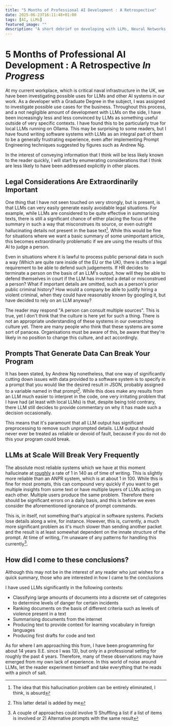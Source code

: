 ```yaml
---
title: "5 Months of Professional AI Development : A Retrospective"
date: 2025-06-23T16:11:48+01:00
tags: [AI, LLMs]
featured_image: ""
description: "A short debrief on developing with LLMs, Neural Networks and Spacy"
---
```


# 5 Months of Professional AI Development : A Retrospective *In Progress*

At my current workplace, which is critical naval infrastructure in the UK, we have been investigating possible uses for LLMs and other AI systems in our work. As a developer with a Graduate Degree in the subject, I was assigned to investigate possible use cases for the business. Throughout this process, and a not negligible amount of development with LLMs on the side, I have been increasingly less and less convinced by LLMs as something useful outside of very specific contexts. I have found this to be particularly true for local LLMs running on Ollama. This may be surprising to some readers, but I have found writing software systems with LLMs as an integral part of them to be a generally frustrating experience, even after implementing Prompt Engineering techniques suggested by figures such as Andrew Ng. 

In the interest of conveying information that I think will be less likely known to the reader quickly, I will start by enumerating considerations that I think are less likely to have been addressed explicitly in other places.

## Legal Considerations Are Extraordinarily Important

One thing that I have not seen touched on very strongly, but is present, is that LLMs can very easily generate easily avoidable legal situations. For example, while LLMs are considered to be quite effective in summarising texts, there is still a significant chance of either placing the focus of the summary in such a way that misconstrues its source, or even outright hallucinating details not present in the base text[^1]. While this would be fine for situations where we want a basic summary of some unimportant article, this becomes extraordinarily problematic if we are using the results of this AI to judge a person.

Even in situations where it is lawful to process public personal data in such a way (Which are quite rare inside of the EU or the UK), there is often a legal requirement to be able to defend such judgements. If HR decides to terminate a person on the basis of an LLM's output, how will they be able to defend themselves in court if the LLM has invented a detail or misconstrued a person? What if important details are omitted, such as a person's prior public criminal history? How would a company be able to justify hiring a violent criminal, when they could have reasonably known by googling it, but have decided to rely on an LLM anyway?

The reader may respond "A person can consult multiple sources". This is true, yet I don't think that the culture is here yet for such a thing. There is not an appropriate understanding of these systems in our overarching culture yet. There are many people who think that these systems are some sort of panacea. Organisations must be aware of this, be aware that they're likely in no position to change this culture, and act accordingly. 

## Prompts That Generate Data Can Break Your Program 

It has been stated, by Andrew Ng nonetheless, that one way of significantly cutting down issues with data provided to a software system is to specify in a prompt that you would like the desired result in JSON, probably assigned to a variable named in that prompt[^2]. While this does make any results from an LLM much easier to interpret in the code, one very irritating problem that I have had (at least with local LLMs) is that, despite being told contrary, there LLM still decides to provide commentary on why it has made such a decision occasionally. 

This means that it's paramount that all LLM output has significant preprocessing to remove such unprompted details. LLM output should never ever be treated as reliable or devoid of fault, because if you do not do this your program could break. 

## LLMs at Scale Will Break Very Frequently

The absolute most reliable systems which we have at this moment hallucinate at [roughly](https://huggingface.co/spaces/vectara/leaderboard) a rate of 1 in 140 as of time of writing. This is slightly more reliable than an ANPR system, which is at about 1 in 100. While this is fine for most prompts, this can compound very quickly if you want to get multiple insights from some text or have multiple layers of LLMs acting on each other. Multiple users produce the same problem.  Therefore there should be significant errors on a daily basis, and this is before we even consider the aforementioned ignorance of prompt commands. 

This is, in itself, not something that's atypical in software systems. Packets lose details along a wire, for instance. However, this is, currently, a much more significant problem as it's much slower than sending another packet and the result is at least somewhat dependent on the innate structure of the prompt. At time of writing, I'm unaware of any patterns for handling this currently[^3].





## How did I come to these conclusions?

Although this may not be in the interest of any reader who just wishes for a quick summary, those who are interested in how I came to the conclusions

I have used LLMs significantly in the following contexts:

- Classifying large amounts of documents into a discrete set of categories to determine levels of danger for certain incidents
- Ranking documents on the basis of different criteria such as levels of violence present in a text
- Summarising documents from the internet
- Producing text to provide context for learning vocabulary in foreign languages
- Producing first drafts for code and text

As for where I am approaching this from, I have been programming for about 14 years (I.E. since I was 13), but only in a professional setting for roughly the past 4 years. Therefore, many of these observations may have emerged from my own lack of experience. In this world of noise around LLMs, let the reader experiment himself and take everything that he reads with a pinch of salt.  





[^1]: The idea that this hallucination problem can be entirely eliminated, I think, is absurd
[^2]: This latter detail is added by me
[^3]: A couple of approaches could involve 1) Shuffling a list if a list of items is involved or 2) Alternative prompts with the same result 

